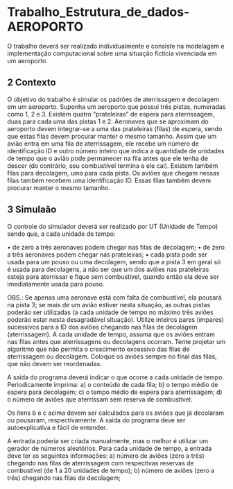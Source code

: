 # Trabalho_Estrutura_de_dados-AEROPORTO

O trabalho deverá ser realizado individualmente e consiste na modelagem e implementação computacional sobre uma situação fictícia vivenciada em um
aeroporto.

## 2 Contexto

O objetivo do trabalho é simular os padrões de aterrissagem e decolagem em um aeroporto.
Suponha um aeroporto que possui três pistas, numeradas como 1, 2 e 3. Existem quatro “prateleiras” de espera para aterrissagem, duas para cada uma das pistas 1 e 2. Aeronaves que se aproximam do aeroporto devem integrar-se a uma das prateleiras (filas) de espera, sendo que estas filas devem procurar manter o mesmo tamanho. Assim que um avião entra em uma fila de aterrissagem, ele recebe um número de identificação ID e outro número inteiro que indica a quantidade de unidades de tempo que o avião pode permanecer na fila antes que ele tenha de descer (do contrário, seu combustível termina e ele cai).
Existem também filas para decolagem, uma para cada pista. Os aviões que chegam nessas filas também recebem uma identificação ID. Essas filas também devem procurar manter o mesmo tamanho.

## 3 Simulaão   
O controle do simulador deverá ser realizado por UT (Unidade de Tempo) sendo que, a cada unidade de tempo:

• de zero a três aeronaves podem chegar nas filas de decolagem;
• de zero a três aeronaves podem chegar nas prateleiras;
• cada pista pode ser usada para um pouso ou uma decolagem, sendo que a pista 3 em geral só é usada para decolagens, a não ser que um dos aviões nas prateleiras esteja para aterrissar e fique sem combustível, quando então ela deve ser imediatamente usada para pouso.

OBS.: Se apenas uma aeronave está com falta de combustível, ela pousará na pista 3; se mais de um avião estiver nesta situação, as outras pistas poderão ser utilizadas (a cada unidade de tempo no máximo três aviões poderão estar nesta desagradável situação). Utilize inteiros pares (ímpares) sucessivos para a ID dos aviões chegando nas filas de decolagem (aterrissagem). A cada unidade de tempo, assuma que os aviões entram nas filas antes que aterrissagens ou decolagens ocorram. Tente projetar um algoritmo que não permita o crescimento excessivo das filas de aterrissagem ou decolagem. Coloque os aviões sempre no final das filas, que não devem ser reordenadas.

A saída do programa deverá indicar o que ocorre a cada unidade de tempo. Periodicamente imprima:
a) o conteúdo de cada fila;
b) o tempo médio de espera para decolagem;
c) o tempo médio de espera para aterrissagem;
d) o número de aviões que aterrissam sem reserva de combustível.

Os itens b e c acima devem ser calculados para os aviões que já decolaram ou pousaram, respectivamente. A saída do programa deve ser autoexplicativa e fácil de entender. 

A entrada poderia ser criada manualmente, mas o melhor é utilizar um gerador de números aleatórios. Para cada unidade de tempo, a entrada deve ter as seguintes informações:
a) número de aviões (zero a três) chegando nas filas de aterrissagem com respectivas reservas de combustível (de 1 a 20 unidades de tempo);
b) número de aviões (zero a três) chegando nas filas de decolagem;
